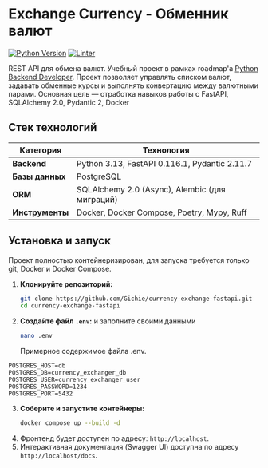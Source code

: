 # Exchange Currency - Обменник валют

[![Python Version](https://img.shields.io/badge/python-3.13-blue.svg)](https://www.python.org/downloads/release/python-3130/)
[![Linter](https://img.shields.io/badge/linting-ruff-brightgreen)](https://github.com/astral-sh/ruff)

REST API для обмена валют. Учебный проект в рамках roadmap'а [Python Backend Developer](https://zhukovsd.github.io/python-backend-learning-course/projects/currency-exchange/).
Проект позволяет управлять списком валют, задавать обменные курсы и выполнять конвертацию между валютными парами. 
Основная цель — отработка навыков работы с FastAPI, SQLAlchemy 2.0, Pydantic 2, Docker


## Стек технологий

| Категория       | Технология                                      |
|-----------------|-------------------------------------------------|
| **Backend**     | Python 3.13, FastAPI 0.116.1, Pydantic 2.11.7   |
| **Базы данных** | PostgreSQL                                      |
| **ORM**         | SQLAlchemy 2.0 (Async), Alembic (для миграций)  |
| **Инструменты** | Docker, Docker Compose, Poetry, Mypy, Ruff      |

## Установка и запуск

Проект полностью контейнеризирован, для запуска требуется только git, Docker и Docker Compose.

1.  **Клонируйте репозиторий:**
    ```bash
    git clone https://github.com/Gichie/currency-exchange-fastapi.git
    cd currency-exchange-fastapi
    ```

2.  **Создайте файл `.env`:** и заполните своими данными
    ```bash
    nano .env
    ```
    Примерное содержимое файла .env.

```env
POSTGRES_HOST=db
POSTGRES_DB=currency_exchanger_db
POSTGRES_USER=currency_exchanger_user
POSTGRES_PASSWORD=1234
POSTGRES_PORT=5432
```

3.  **Соберите и запустите контейнеры:**
    ```bash
    docker compose up --build -d
    ```
4.  Фронтенд будет доступен по адресу: `http://localhost`.
5.  Интерактивная документация (Swagger UI) доступна по адресу `http://localhost/docs`.